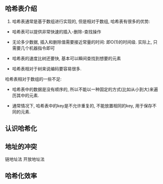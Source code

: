 ## 哈希表介绍

1. 哈希表通常是基于数组进行实现的, 但是相对于数组, 哈希表有很多的优势:

- 哈希表可以提供非常快速的插入-删除-查找操作

- 无论多少数据, 插入和删除值需要接近常量的时间: 即O(1)的时间级. 实际上, 只需要几个机器指令即可

- 哈希表的速度比树还要快, 基本可以瞬间查找到想要的元素

- 哈希表相对于树来说编码要容易很多.

哈希表相对于数组的一些不足:

- 哈希表中的数据是没有顺序的, 所以不能以一种固定的方式(比如从小到大)来遍历其中的元素.

- 通常情况下, 哈希表中的key是不允许重复的, 不能放置相同的key, 用于保存不同的元素.

## 认识哈希化

## 地址的冲突
  链地址法
  开放地址法

## 哈希化效率






